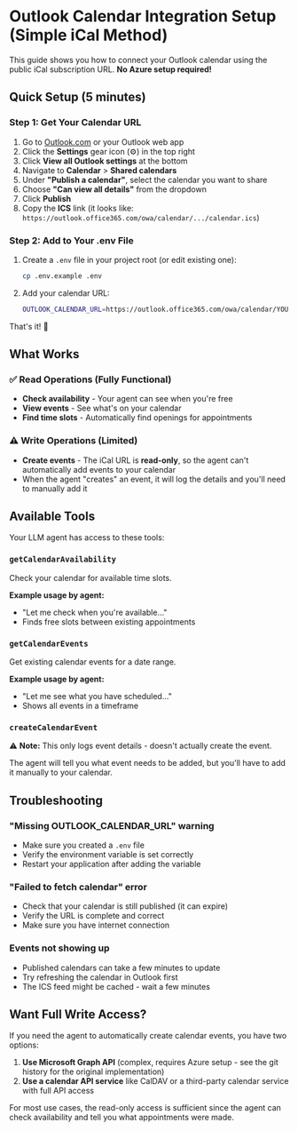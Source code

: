 # Outlook Calendar Integration Setup (Simple iCal Method)

This guide shows you how to connect your Outlook calendar using the public iCal subscription URL. **No Azure setup required!**

## Quick Setup (5 minutes)

### Step 1: Get Your Calendar URL

1. Go to [Outlook.com](https://outlook.com) or your Outlook web app
2. Click the **Settings** gear icon (⚙️) in the top right
3. Click **View all Outlook settings** at the bottom
4. Navigate to **Calendar** > **Shared calendars**
5. Under **"Publish a calendar"**, select the calendar you want to share
6. Choose **"Can view all details"** from the dropdown
7. Click **Publish**
8. Copy the **ICS** link (it looks like: `https://outlook.office365.com/owa/calendar/.../calendar.ics`)

### Step 2: Add to Your .env File

1. Create a `.env` file in your project root (or edit existing one):
   ```bash
   cp .env.example .env
   ```

2. Add your calendar URL:
   ```bash
   OUTLOOK_CALENDAR_URL=https://outlook.office365.com/owa/calendar/YOUR_CALENDAR_ID/calendar.ics
   ```

That's it! 🎉

## What Works

### ✅ Read Operations (Fully Functional)
- **Check availability** - Your agent can see when you're free
- **View events** - See what's on your calendar
- **Find time slots** - Automatically find openings for appointments

### ⚠️ Write Operations (Limited)
- **Create events** - The iCal URL is **read-only**, so the agent can't automatically add events to your calendar
- When the agent "creates" an event, it will log the details and you'll need to manually add it

## Available Tools

Your LLM agent has access to these tools:

### `getCalendarAvailability`
Check your calendar for available time slots.

**Example usage by agent:**
- "Let me check when you're available..."
- Finds free slots between existing appointments

### `getCalendarEvents`
Get existing calendar events for a date range.

**Example usage by agent:**
- "Let me see what you have scheduled..."
- Shows all events in a timeframe

### `createCalendarEvent` 
⚠️ **Note:** This only logs event details - doesn't actually create the event.

The agent will tell you what event needs to be added, but you'll have to add it manually to your calendar.

## Troubleshooting

### "Missing OUTLOOK_CALENDAR_URL" warning
- Make sure you created a `.env` file
- Verify the environment variable is set correctly
- Restart your application after adding the variable

### "Failed to fetch calendar" error
- Check that your calendar is still published (it can expire)
- Verify the URL is complete and correct
- Make sure you have internet connection

### Events not showing up
- Published calendars can take a few minutes to update
- Try refreshing the calendar in Outlook first
- The ICS feed might be cached - wait a few minutes

## Want Full Write Access?

If you need the agent to automatically create calendar events, you have two options:

1. **Use Microsoft Graph API** (complex, requires Azure setup - see the git history for the original implementation)
2. **Use a calendar API service** like CalDAV or a third-party calendar service with full API access

For most use cases, the read-only access is sufficient since the agent can check availability and tell you what appointments were made.
